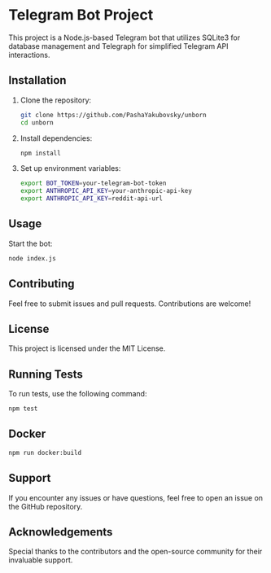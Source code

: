 # Telegram Bot Project

This project is a Node.js-based Telegram bot that utilizes SQLite3 for database management and Telegraph for simplified Telegram API interactions.

## Installation

1. Clone the repository:

    ```sh
    git clone https://github.com/PashaYakubovsky/unborn
    cd unborn
    ```

2. Install dependencies:

    ```sh
    npm install
    ```

3. Set up environment variables:
    ```sh
    export BOT_TOKEN=your-telegram-bot-token
    export ANTHROPIC_API_KEY=your-anthropic-api-key
    export ANTHROPIC_API_KEY=reddit-api-url
    ```

## Usage

Start the bot:

```sh
node index.js
```

## Contributing

Feel free to submit issues and pull requests. Contributions are welcome!

## License

This project is licensed under the MIT License.

## Running Tests

To run tests, use the following command:

```sh
npm test
```

## Docker

```sh
npm run docker:build
```

## Support

If you encounter any issues or have questions, feel free to open an issue on the GitHub repository.

## Acknowledgements

Special thanks to the contributors and the open-source community for their invaluable support.
